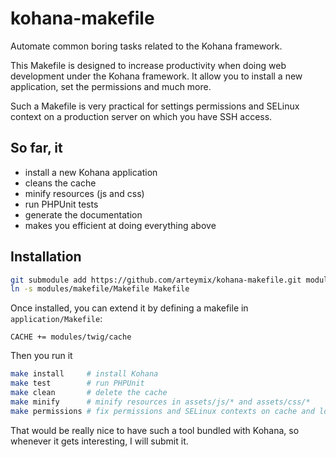 kohana-makefile
===============

Automate common boring tasks related to the Kohana framework.

This Makefile is designed to increase productivity when doing web development
under the Kohana framework. It allow you to install a new application, set the
permissions and much more.

Such a Makefile is very practical for settings permissions and SELinux context
on a production server on which you have SSH access.

## So far, it
* install a new Kohana application
* cleans the cache
* minify resources (js and css)
* run PHPUnit tests
* generate the documentation
* makes you efficient at doing everything above

## Installation

```bash
git submodule add https://github.com/arteymix/kohana-makefile.git modules/makefile
ln -s modules/makefile/Makefile Makefile
```

Once installed, you can extend it by defining a makefile in 
`application/Makefile`:
```make
CACHE += modules/twig/cache
```

Then you run it
```bash
make install     # install Kohana
make test        # run PHPUnit
make clean       # delete the cache
make minify      # minify resources in assets/js/* and assets/css/*
make permissions # fix permissions and SELinux contexts on cache and logs
```

That would be really nice to have such a tool bundled with Kohana, so whenever
it gets interesting, I will submit it.
